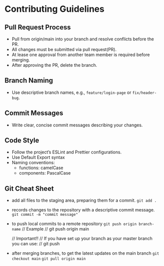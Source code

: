 # Contributing Guidelines

## Pull Request Process

- Pull from origin/main into your branch and resolve conflicts before the PR.
- All changes must be submitted via pull request(PR).
- At lease one approval from another team member is required before merging.
- After approving the PR, delete the branch.

## Branch Naming

- Use descriptive branch names, e.g., `feature/login-page` or `fix/header-bug`.

## Commit Messages

- Write clear, concise commit messages describing your changes.

## Code Style

- Follow the project’s ESLint and Prettier configurations.
- Use Default Export syntax
- Naming conventions:
  - functions: camelCase
  - components: PascalCase

## Git Cheat Sheet

- add all files to the staging area, preparing them for a commit.
  `git add .`

- records changes to the repository with a descriptive commit message.
  `git commit -m "commit message"`

- to push local commits to a remote repository
  `git push origin branch-name`
  // Example
  // git push origin main

  // Important!!
  // If you have set up your branch as your master branch you can use:
  // git push

- after merging branches, to get the latest updates on the main branch
  `git checkout main`
  `git pull origin main`
